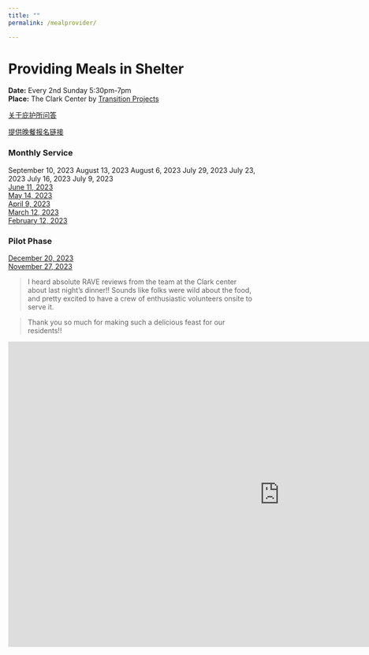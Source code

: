 ```yaml
---
title: ""
permalink: /mealprovider/

---
```


# Providing Meals in Shelter

**Date:** Every 2nd Sunday 5:30pm-7pm  
**Place:** The Clark Center by [Transition Projects](https://www.tprojects.org/)  


[关于庇护所问答](https://www.tprojects.org/sites/default/files/2020-05/FAQ%20Clark%20Center%20May%202020.pdf)

[提供晚餐报名链接](https://signup.com/client/invitation2/secure/114701245205736806/false#/invitation)

### Monthly Service

September 10, 2023
August 13, 2023
August 6, 2023
July 29, 2023
July 23, 2023
July 16, 2023
July 9, 2023  
[June 11, 2023](https://pdxchinese.org/providing_meal_at_shelter-june2023/)  
[May 14, 2023](https://pdxchinese.org/providing_meal_at_shelter-may2023/)  
[April 9, 2023](https://pdxchinese.org/providing_meal_at_shelter-apr2023/)  
[March 12, 2023](https://pdxchinese.org/providing_meal_at_shelter-mar2023/)  
[February 12, 2023](https://pdxchinese.org/providing_meal_at_shelter-feb2023/)  

### Pilot Phase

[December 20, 2023](https://pdxchinese.org/providing_meal_at_shelter-dec2022/)  
[November 27, 2023](https://pdxchinese.org/providing_meal_at_shelter-nov2022/)  

> I heard absolute RAVE reviews from the team at the Clark center about last night’s dinner!! Sounds like folks were wild about the food, and pretty excited to have a crew of enthusiastic volunteers onsite to serve it.

> Thank you so much for making such a delicious feast for our residents!!

<iframe width="1100" height="619" src="https://www.youtube.com/embed/sARAXyYELSI" title="Oregon Chinese Coalition Volunteer Activity 11/27/22 | The Clark Center by Transition Projects" frameborder="0" allow="accelerometer; autoplay; clipboard-write; encrypted-media; gyroscope; picture-in-picture; web-share" allowfullscreen></iframe>
